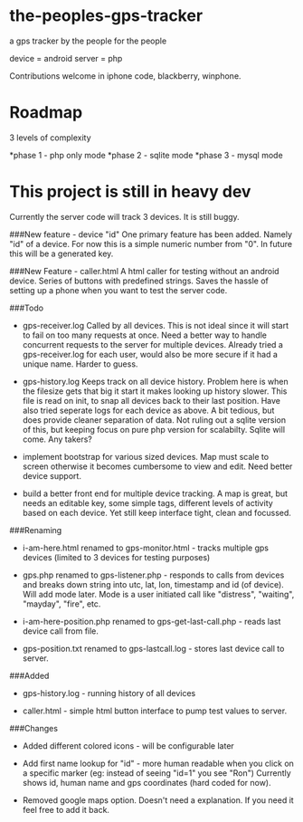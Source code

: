 the-peoples-gps-tracker
==================
a gps tracker by the people for the people

device = android
server = php

Contributions welcome in iphone code, blackberry, winphone.

Roadmap
=======

3 levels of complexity

*phase 1 - php only mode
*phase 2 - sqlite mode
*phase 3 - mysql mode

This project is still in heavy dev
========================

Currently the server code will track 3 devices. It is still buggy.

###New feature - device "id"
One primary feature has been added. Namely "id" of a device. For now this is a simple numeric number from "0". In future this will be a generated key.

###New Feature - caller.html
A html caller for testing without an android device. Series of buttons with predefined strings. Saves the hassle of setting up a phone when you want to test the server code.

###Todo

* gps-receiver.log
Called by all devices. This is not ideal since it will start to fail on too many requests at once. Need a better way to handle concurrent requests to the server for multiple devices. Already tried a gps-receiver.log for each user, would also be more secure if it had a unique name. Harder to guess.

* gps-history.log
Keeps track on all device history. Problem here is when the filesize gets that big it start it makes looking up history slower. This file is read on init, to snap all devices back to their last position. Have also tried seperate logs for each device as above. A bit tedious, but does provide cleaner separation of data. Not ruling out a sqlite version of this, but keeping focus on pure php version for scalabilty. Sqlite will come. Any takers? 

* implement bootstrap for various sized devices. Map must scale to screen otherwise it becomes cumbersome to view and edit. Need better device support.

* build a better front end for multiple device tracking. A map is great, but needs an editable key, some simple tags, different levels of activity based on each device. Yet still keep interface tight, clean and focussed.

###Renaming

* i-am-here.html renamed to gps-monitor.html - tracks multiple gps devices (limited to 3 devices for testing purposes)

* gps.php renamed to gps-listener.php - responds to calls from devices and breaks down string into utc, lat, lon, timestamp and id (of device). Will add mode later. Mode is a user initiated call like "distress", "waiting", "mayday", "fire", etc.

* i-am-here-position.php renamed to gps-get-last-call.php - reads last device call from file.

* gps-position.txt renamed to gps-lastcall.log - stores last device call to server.

###Added

* gps-history.log - running history of all devices

* caller.html - simple html button interface to pump test values to server.

###Changes

* Added different colored icons - will be configurable later

* Add first name lookup for "id" - more human readable when you click on a specific marker (eg: instead of seeing "id=1" you see "Ron") 
Currently shows id, human name and gps coordinates (hard coded for now).

* Removed google maps option. Doesn't need a explanation. If you need it feel free to add it back.



